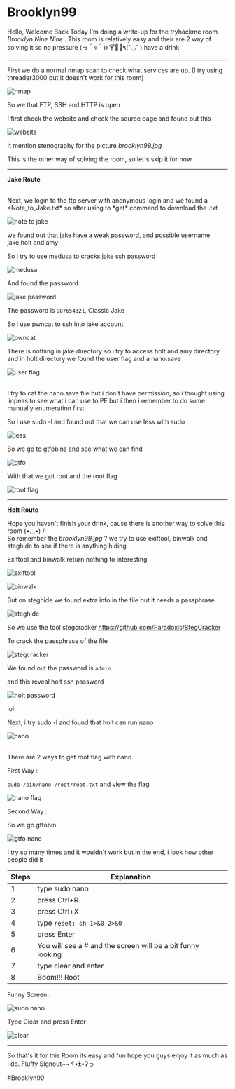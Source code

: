 # Brooklyn99

Hello, Welcome Back Today I'm doing a write-up for the tryhackme room *Brooklyn Nine Nine* . This room is relatively easy and their are 2 way of solving it
so no pressure (っ＾▿＾)۶🍸🌟🍺٩(˘◡˘ ) have a drink

-------------------------------------------------------------------------------------------------------------------------------

First we do a normal nmap scan to check what services are up. (I try using threader3000 but it doesn't work for this room)


![nmap](https://user-images.githubusercontent.com/91182217/136354729-10556341-19c7-4f2b-bdf4-84e7824dd627.PNG)

So we that FTP, SSH and HTTP is open
<br>

I first check the website and check the source page and found out this 

![website](https://user-images.githubusercontent.com/91182217/136354722-20b7b97b-d7a3-4020-8dff-970ab408e760.PNG)

It mention stenography for the picture *brooklyn99.jpg*

This is the other way of solving the room, so let's skip it for now

-------------------------------------------------------------------------------------------------------------------------------
**Jake Route**

<br>
Next, we login to the ftp server with anonymous login and we found a *Note_to_Jake.txt* so after using to *get* command to download the .txt 


![note to jake](https://user-images.githubusercontent.com/91182217/136354718-d607a416-4e28-45b8-a9ed-f0d7c6955553.PNG)

we found out that jake have a weak password, and possible username jake,holt and amy

So i try to use medusa to cracks jake ssh password

![medusa](https://user-images.githubusercontent.com/91182217/136354714-1f105ddb-8bad-4d86-8a2c-4a79e216762d.PNG)

And found the password

![jake password](https://user-images.githubusercontent.com/91182217/136354709-701fbd10-7a58-44f4-9a7d-5bac9e76a1d3.PNG)

The password is `987654321`, Classic Jake
<br>

So i use pwncat to ssh into jake account 

![pwncat](https://user-images.githubusercontent.com/91182217/136354707-1a80c819-b32a-4951-948f-aaf088020f04.PNG)

There is nothing in jake directory so i try to access holt and amy directory and in holt directory we found the user flag and a nano.save

![user flag](https://user-images.githubusercontent.com/91182217/136354704-be96dc28-5750-49a4-a90a-dd3eece745c9.PNG)

<br>
I try to cat the nano.save file but i don't have permission, so i thought using linpeas to see what i can use to PE but i then i remember to do some manually enumeration first

So i use sudo -l and found out that we can use less with sudo 

![less](https://user-images.githubusercontent.com/91182217/136354702-ef12eab9-7dcd-469f-a158-2422e37f3571.PNG)

So we go to gtfobins and see what we can find

![gtfo](https://user-images.githubusercontent.com/91182217/136354695-d0ee5794-2102-4cf2-abf2-af0b3a2fb099.PNG)

With that we got root and the root flag

![root flag](https://user-images.githubusercontent.com/91182217/136354699-22af98f0-102d-4dbc-8381-6177ebbfe77f.PNG)

-------------------------------------------------------------------------------------------------------------------------------
**Holt Route**

Hope you haven't finish your drink, cause there is another way to solve this room  (•◡•) /
<br>
So remember the *brooklyn99.jpg* ? we try to use exiftool, binwalk and steghide to see if there is anything hiding

Exiftool and binwalk return nothing to interesting

![exiftool](https://user-images.githubusercontent.com/91182217/136354693-e3f73708-28c2-41d5-a29d-e8d5fce24238.PNG)

![binwalk](https://user-images.githubusercontent.com/91182217/136354691-35e95e79-7d55-4714-99a5-34fb8fbc6730.PNG)

But on steghide we found extra info in the file but it needs a passphrase

![steghide](https://user-images.githubusercontent.com/91182217/136354688-de2ff574-4dcb-40d6-a141-181b4caee13b.PNG)

So we use the tool stegcracker
https://github.com/Paradoxis/StegCracker

To crack the passphrase of the file

![stegcracker](https://user-images.githubusercontent.com/91182217/136354686-21b7227d-3c2e-49b5-8378-70e578152a6f.PNG)

We found out the password is `admin`

and this reveal holt ssh password

![holt password](https://user-images.githubusercontent.com/91182217/136354680-a8ee645d-f624-46f9-9e78-c555ab79f1e2.PNG)

lol

Next, i try sudo -l and found that holt can run nano

![nano](https://user-images.githubusercontent.com/91182217/136354677-97fd3242-a14c-4cb7-9757-6770984287e1.PNG)

<br>
There are 2 ways to get root flag with nano

First Way :

`sudo /bin/nano /root/root.txt` and view the flag

![nano flag](https://user-images.githubusercontent.com/91182217/136354674-d9a3bbdf-595f-4394-9892-2eb36c5f760e.PNG)

Second Way :

So we go gtfobin

![gtfo nano](https://user-images.githubusercontent.com/91182217/136354675-90a0b7a7-897d-43f4-9e0d-760a702d5a56.PNG)

I try so many times and it wouldn't work but in the end, i look how other people did it  

| Steps | Explanation                                                 |
| ----- | ----------------------------------------------------------- |
| 1     | type sudo nano                                              |
| 2     | press Ctrl+R                                                |
| 3     | press Ctrl+X                                                |
| 4     | type `reset; sh 1>&0 2>&0`                                  |
| 5     | press Enter                                                 |
| 6     | You will see a # and the screen will be a bit funny looking | 
| 7     | type clear and enter                                        |
| 8     | Boom!!! Root                                                |

Funny Screen : 

![sudo nano](https://user-images.githubusercontent.com/91182217/136354673-b7da4163-e79f-4293-8d97-ead17b985947.PNG)

Type Clear and press Enter

![clear](https://user-images.githubusercontent.com/91182217/136354668-406a8948-b20f-4d46-ae1a-7e1137f07ec9.PNG)



-------------------------------------------------------------------------------------------------------------------------------
So that's it for this Room its easy and fun hope you guys enjoy it as much as i do. Fluffy Signout~~ ʕ•́ᴥ•̀ʔっ

#Brooklyn99
